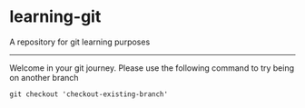 # learning-git

A repository for git learning purposes

---

Welcome in your git journey.
Please use the following command to try being on another branch

```
git checkout 'checkout-existing-branch'
```
